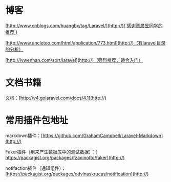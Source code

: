 博客
=========================
[http://www.cnblogs.com/huangbx/tag/Laravel/](http://)(`感谢章晨昱同学的推荐`)


[http://www.uncletoo.com/html/application/773.html](http://)（有laravel目录的分析）

[http://lvwenhan.com/sort/laravel](http://)（强烈推荐，适合入门）



文档书籍
==========================
文档：[http://v4.golaravel.com/docs/4.1](http://)


常用插件包地址
==========================
markdown插件：[https://github.com/GrahamCampbell/Laravel-Markdown](http://)

Faker插件（用来产生数据库中的测试数据）：[ https://packagist.org/packages/fzaninotto/faker](http://)

notifaction插件（通知组件）：[https://packagist.org/packages/edvinaskrucas/notification](http://)



